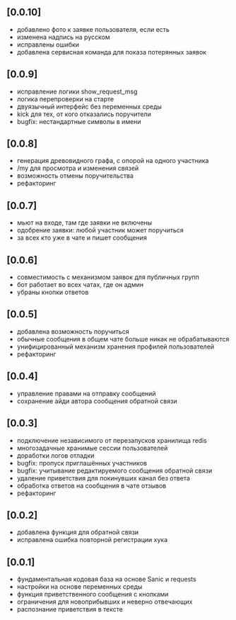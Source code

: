 ## [0.0.10]

- добавлено фото к заявке пользователя, если есть
- изменена надпись на русском
- исправлены ошибки
- добавлена сервисная команда для показа потерянных заявок

## [0.0.9]

- исправление логики show_request_msg
- логика перепроверки на старте
- двуязычный интерфейс без переменных среды
- kick для тех, от кого отказались поручители
- bugfix: нестандартные символы в имени

## [0.0.8] 

- генерация древовидного графа, с опорой на одного участника
- /my для просмотра и изменения связей
- возможность отмены поручительства
- рефакторинг


## [0.0.7]

- мьют на входе, там где заявки не включены
- одобрение заявки: любой участник может поручиться
- за всех кто уже в чате и пишет сообщения


## [0.0.6]

- совместимость с механизмом заявок для публичных групп
- бот работает во всех чатах, где он админ
- убраны кнопки ответов


## [0.0.5] 

- добавлена возможность поручиться
- обычные сообщения в общем чате больше никак не обрабатываются
- унифицированный механизм хранения профилей пользователей
- рефакторинг


## [0.0.4]

- управление правами на отправку сообщений
- сохранение айди автора сообщения обратной связи


## [0.0.3]

- подключение независимого от перезапусков хранилища redis
- многозадачные хранимые сессии пользователей
- доработки логов отладки
- bugfix: пропуск приглашённых участников
- bugfix: учитывание редактируемого сообщения обратной связи
- удаление приветствия для покинувших канал без ответа
- обработка ответов на сообщения в чате отзывов
- рефакторинг

## [0.0.2]

- добавлена функция для обратной связи 
- исправлена ошибка повторной регистрации хука

## [0.0.1]

- фундаментальная кодовая база на основе Sanic и requests
- настройки на основе переменных среды
- функция приветственного сообщения с кнопками
- ограничения для новоприбывших и неверно отвечающих
- распознание приветствия в тексте 
